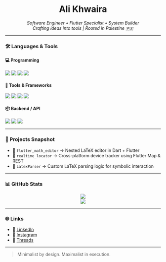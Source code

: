 <h1 align="center">Ali Khwaira</h1>
<p align="center">
  <i>Software Engineer • Flutter Specialist • System Builder</i><br>
  <i>Crafting ideas into tools | Rooted in Palestine 🇵🇸</i>
</p>

---

### 🛠️ Languages & Tools

#### 💻 Programming
<p>
  <img src="https://img.shields.io/badge/Dart-0175C2?style=flat&logo=dart&logoColor=white" />
  <img src="https://img.shields.io/badge/Flutter-02569B?style=flat&logo=flutter&logoColor=white" />
  <img src="https://img.shields.io/badge/JavaScript-F7DF1E?style=flat&logo=javascript&logoColor=black" />
  <img src="https://img.shields.io/badge/Bash-121011?style=flat&logo=gnu-bash&logoColor=white" />
</p>

#### 🧰 Tools & Frameworks
<p>
  <img src="https://img.shields.io/badge/VSCode-007ACC?style=flat&logo=visualstudiocode&logoColor=white" />
  <img src="https://img.shields.io/badge/Firebase-FFCA28?style=flat&logo=firebase&logoColor=black" />
  <img src="https://img.shields.io/badge/Riverpod-0A0A0A?style=flat&logo=data:image/svg+xml;base64,..."/>
  <img src="https://img.shields.io/badge/Linux-000000?style=flat&logo=linux&logoColor=white" />
</p>

#### 📦 Backend / API
<p>
  <img src="https://img.shields.io/badge/REST API-005571?style=flat" />
  <img src="https://img.shields.io/badge/Node.js-339933?style=flat&logo=node.js&logoColor=white" />
  <img src="https://img.shields.io/badge/MongoDB-47A248?style=flat&logo=mongodb&logoColor=white" />
</p>

---

### 📌 Projects Snapshot
- 🧮 `flutter_math_editor` → Nested LaTeX editor in Dart + Flutter
- 📍 `realtime_locator` → Cross-platform device tracker using Flutter Map & REST
- 🧪 `LatexParser` → Custom LaTeX parsing logic for symbolic interaction

---

### 📊 GitHub Stats
<p align="center">
  <img src="https://github-readme-streak-stats.herokuapp.com?user=your-username&theme=github-dark&hide_border=true"/>
  <br>
  <img src="https://github-readme-stats.vercel.app/api/top-langs/?username=your-username&layout=compact&theme=github-dark&hide_border=true"/>
</p>

---

### 🌐 Links
- 💼 [LinkedIn](https://www.linkedin.com/in/alikhwaira/)
- 📸 [Instagram](https://www.instagram.com/alik.w.dev)
- 🧠 [Threads](https://www.threads.net/@alik.w.dev)

---

> Minimalist by design. Maximalist in execution.
